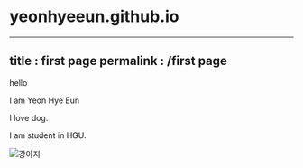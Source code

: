 # yeonhyeeun.github.io
---
title : first page
permalink : /first page 
---
hello  

I am Yeon Hye Eun 

I love dog.

I am student in HGU. 


![강아지](https://img1.daumcdn.net/thumb/R720x0.q80/?scode=mtistory2&fname=http%3A%2F%2Fcfile7.uf.tistory.com%2Fimage%2F24283C3858F778CA2EFABE) 

